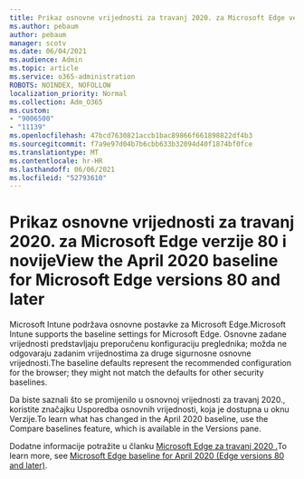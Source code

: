 ```yaml
---
title: Prikaz osnovne vrijednosti za travanj 2020. za Microsoft Edge verzije 80 i novije
ms.author: pebaum
author: pebaum
manager: scotv
ms.date: 06/04/2021
ms.audience: Admin
ms.topic: article
ms.service: o365-administration
ROBOTS: NOINDEX, NOFOLLOW
localization_priority: Normal
ms.collection: Adm_O365
ms.custom:
- "9006500"
- "11139"
ms.openlocfilehash: 47bcd7630821accb1bac89866f661898822df4b3
ms.sourcegitcommit: f7a9e97d04b7b6cbb633b32094d40f1874bf0fce
ms.translationtype: MT
ms.contentlocale: hr-HR
ms.lasthandoff: 06/06/2021
ms.locfileid: "52793610"
---
```

# <a name="view-the-april-2020-baseline-for-microsoft-edge-versions-80-and-later"></a><span data-ttu-id="a9fc0-102">Prikaz osnovne vrijednosti za travanj 2020. za Microsoft Edge verzije 80 i novije</span><span class="sxs-lookup"><span data-stu-id="a9fc0-102">View the April 2020 baseline for Microsoft Edge versions 80 and later</span></span>

<span data-ttu-id="a9fc0-103">Microsoft Intune podržava osnovne postavke za Microsoft Edge.</span><span class="sxs-lookup"><span data-stu-id="a9fc0-103">Microsoft Intune supports the baseline settings for Microsoft Edge.</span></span> <span data-ttu-id="a9fc0-104">Osnovne zadane vrijednosti predstavljaju preporučenu konfiguraciju preglednika; možda ne odgovaraju zadanim vrijednostima za druge sigurnosne osnovne vrijednosti.</span><span class="sxs-lookup"><span data-stu-id="a9fc0-104">The baseline defaults represent the recommended configuration for the browser; they might not match the defaults for other security baselines.</span></span>

<span data-ttu-id="a9fc0-105">Da biste saznali što se promijenilo u osnovnoj vrijednosti za travanj 2020., koristite značajku Usporedba osnovnih vrijednosti, koja je dostupna u oknu Verzije.</span><span class="sxs-lookup"><span data-stu-id="a9fc0-105">To learn what has changed in the April 2020 baseline, use the Compare baselines feature, which is available in the Versions pane.</span></span>

<span data-ttu-id="a9fc0-106">Dodatne informacije potražite u članku [Microsoft Edge za travanj 2020 .](/mem/intune/protect/security-baseline-settings-edge?pivots=edge-april-2020)</span><span class="sxs-lookup"><span data-stu-id="a9fc0-106">To learn more, see [Microsoft Edge baseline for April 2020 (Edge versions 80 and later)](/mem/intune/protect/security-baseline-settings-edge?pivots=edge-april-2020).</span></span>